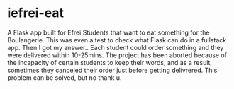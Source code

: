 # iefrei-eat

A Flask app built for Efrei Students that want to eat something for the Boulangerie. 
This was even a test to check what Flask can do in a fullstack app. Then I got my answer..
Each student could order something and they were delivered within 10-25mins.
The project has been aborted because of the incapacity of certain students to keep their words, and as a result, sometimes they canceled their order just before getting delivrered. This problem can be solved, but no thank u.
